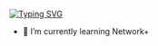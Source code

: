 

[![Typing SVG](https://readme-typing-svg.herokuapp.com?duration=2500&lines=Hi+there%2C+I+am+beginner+coder;Check+out+my+repositories+)](https://git.io/typing-svg)


- 🔭 I’m currently learning Network+


<!--
**b4c1c/b4c1c** is a ✨ _special_ ✨ repository because its `README.md` (this file) appears on your GitHub profile.
### Hi there 👋

Here are some ideas to get you started:

- 🔭 I’m currently working on ...
- 🌱 I’m currently learning ...
- 👯 I’m looking to collaborate on ...
- 🤔 I’m looking for help with ...
- 💬 Ask me about ...
- 📫 How to reach me: ...
- 😄 Pronouns: ...
- ⚡ Fun fact: ...
-->
